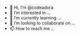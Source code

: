 - 👋 Hi, I’m @codeadora
- 👀 I’m interested in ...
- 🌱 I’m currently learning ...
- 💞️ I’m looking to collaborate on ...
- 📫 How to reach me ...

<!---
codeadora/codeadora is a ✨ special ✨ repository because its `README.md` (this file) appears on your GitHub profile.
You can click the Preview link to take a look at your changes.
--->
